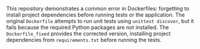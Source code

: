 This repository demonstrates a common error in Dockerfiles: forgetting to install project dependencies before running tests or the application.  The original `Dockerfile` attempts to run unit tests using `unittest discover`, but it fails because the required Python packages are not installed. The `Dockerfile_fixed` provides the corrected version, installing project dependencies from `requirements.txt` before running the tests.